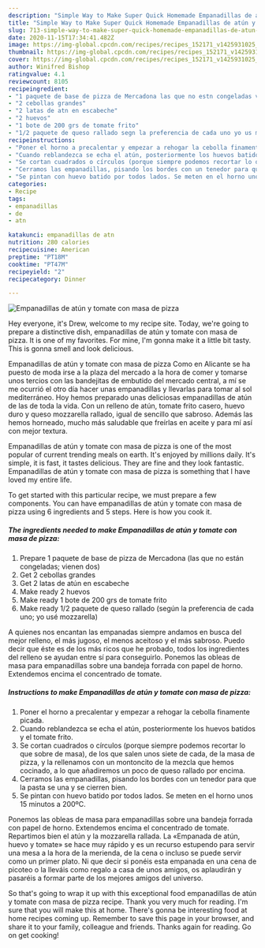 ```yaml
---
description: "Simple Way to Make Super Quick Homemade Empanadillas de atún y tomate con masa de pizza"
title: "Simple Way to Make Super Quick Homemade Empanadillas de atún y tomate con masa de pizza"
slug: 713-simple-way-to-make-super-quick-homemade-empanadillas-de-atun-y-tomate-con-masa-de-pizza
date: 2020-11-15T17:34:41.482Z
image: https://img-global.cpcdn.com/recipes/recipes_152171_v1425931025_receta_foto_00152171-ks2zd4dpnd6vohfjyibt/751x532cq70/empanadillas-de-atun-y-tomate-con-masa-de-pizza-foto-principal.jpg
thumbnail: https://img-global.cpcdn.com/recipes/recipes_152171_v1425931025_receta_foto_00152171-ks2zd4dpnd6vohfjyibt/751x532cq70/empanadillas-de-atun-y-tomate-con-masa-de-pizza-foto-principal.jpg
cover: https://img-global.cpcdn.com/recipes/recipes_152171_v1425931025_receta_foto_00152171-ks2zd4dpnd6vohfjyibt/751x532cq70/empanadillas-de-atun-y-tomate-con-masa-de-pizza-foto-principal.jpg
author: Winifred Bishop
ratingvalue: 4.1
reviewcount: 8105
recipeingredient:
- "1 paquete de base de pizza de Mercadona las que no estn congeladas vienen dos"
- "2 cebollas grandes"
- "2 latas de atn en escabeche"
- "2 huevos"
- "1 bote de 200 grs de tomate frito"
- "1/2 paquete de queso rallado segn la preferencia de cada uno yo us mozzarella"
recipeinstructions:
- "Poner el horno a precalentar y empezar a rehogar la cebolla finamente picada."
- "Cuando reblandezca se echa el atún, posteriormente los huevos batidos y el tomate frito."
- "Se cortan cuadrados o círculos (porque siempre podemos recortar lo que sobre de masa), de los que salen unos siete de cada, de la masa de pizza, y la rellenamos con un montoncito de la mezcla que hemos cocinado, a lo que añadiremos un poco de queso rallado por encima."
- "Cerramos las empanadillas, pisando los bordes con un tenedor para que la pasta se una y se cierren bien."
- "Se pintan con huevo batido por todos lados. Se meten en el horno unos 15 minutos a 200ºC."
categories:
- Recipe
tags:
- empanadillas
- de
- atn

katakunci: empanadillas de atn 
nutrition: 280 calories
recipecuisine: American
preptime: "PT18M"
cooktime: "PT47M"
recipeyield: "2"
recipecategory: Dinner

---
```



![Empanadillas de atún y tomate con masa de pizza](https://img-global.cpcdn.com/recipes/recipes_152171_v1425931025_receta_foto_00152171-ks2zd4dpnd6vohfjyibt/751x532cq70/empanadillas-de-atun-y-tomate-con-masa-de-pizza-foto-principal.jpg)

Hey everyone, it's Drew, welcome to my recipe site. Today, we're going to prepare a distinctive dish, empanadillas de atún y tomate con masa de pizza. It is one of my favorites. For mine, I'm gonna make it a little bit tasty. This is gonna smell and look delicious.

Empanadillas de atún y tomate con masa de pizza Como en Alicante se ha puesto de moda irse a la plaza del mercado a la hora de comer y tomarse unos tercios con las bandejitas de embutido del mercado central, a mí se me ocurrió el otro día hacer unas empanadillas y llevarlas para tomar al sol mediterráneo. Hoy hemos preparado unas deliciosas empanadillas de atún de las de toda la vida. Con un relleno de atún, tomate frito casero, huevo duro y queso mozzarella rallado, igual de sencillo que sabroso. Además las hemos horneado, mucho más saludable que freírlas en aceite y para mí así con mejor textura.

Empanadillas de atún y tomate con masa de pizza is one of the most popular of current trending meals on earth. It's enjoyed by millions daily. It's simple, it is fast, it tastes delicious. They are fine and they look fantastic. Empanadillas de atún y tomate con masa de pizza is something that I have loved my entire life.


To get started with this particular recipe, we must prepare a few components. You can have empanadillas de atún y tomate con masa de pizza using 6 ingredients and 5 steps. Here is how you cook it.

<!--inarticleads1-->

##### The ingredients needed to make Empanadillas de atún y tomate con masa de pizza:

1. Prepare 1 paquete de base de pizza de Mercadona (las que no están congeladas; vienen dos)
1. Get 2 cebollas grandes
1. Get 2 latas de atún en escabeche
1. Make ready 2 huevos
1. Make ready 1 bote de 200 grs de tomate frito
1. Make ready 1/2 paquete de queso rallado (según la preferencia de cada uno; yo usé mozzarella)


A quienes nos encantan las empanadas siempre andamos en busca del mejor relleno, el más jugoso, el menos aceitoso y el más sabroso. Puedo decir que éste es de los más ricos que he probado, todos los ingredientes del relleno se ayudan entre sí para conseguirlo. Ponemos las obleas de masa para empanadillas sobre una bandeja forrada con papel de horno. Extendemos encima el concentrado de tomate. 

<!--inarticleads2-->

##### Instructions to make Empanadillas de atún y tomate con masa de pizza:

1. Poner el horno a precalentar y empezar a rehogar la cebolla finamente picada.
1. Cuando reblandezca se echa el atún, posteriormente los huevos batidos y el tomate frito.
1. Se cortan cuadrados o círculos (porque siempre podemos recortar lo que sobre de masa), de los que salen unos siete de cada, de la masa de pizza, y la rellenamos con un montoncito de la mezcla que hemos cocinado, a lo que añadiremos un poco de queso rallado por encima.
1. Cerramos las empanadillas, pisando los bordes con un tenedor para que la pasta se una y se cierren bien.
1. Se pintan con huevo batido por todos lados. Se meten en el horno unos 15 minutos a 200ºC.


Ponemos las obleas de masa para empanadillas sobre una bandeja forrada con papel de horno. Extendemos encima el concentrado de tomate. Repartimos bien el atún y la mozzarella rallada. La «Empanada de atún, huevo y tomate» se hace muy rápido y es un recurso estupendo para servir una mesa a la hora de la merienda, de la cena o incluso se puede servir como un primer plato. Ni que decir si ponéis esta empanada en una cena de picoteo o la lleváis como regalo a casa de unos amigos, os aplaudirán y pasaréis a formar parte de los mejores amigos del universo. 

So that's going to wrap it up with this exceptional food empanadillas de atún y tomate con masa de pizza recipe. Thank you very much for reading. I'm sure that you will make this at home. There's gonna be interesting food at home recipes coming up. Remember to save this page in your browser, and share it to your family, colleague and friends. Thanks again for reading. Go on get cooking!
